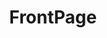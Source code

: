 ---
title: FrontPage
crosslinks:
- autotldr
- livven
- evenwithcontext
- AskReddit
- popping
- AskDocs
- OpenPV
- highqualitygifs
---